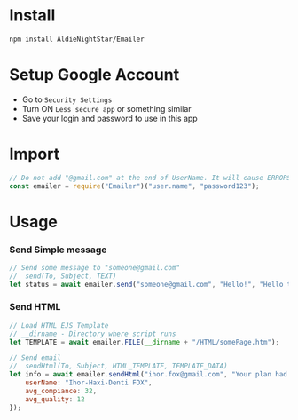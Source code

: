 # Install
```sh
npm install AldieNightStar/Emailer
```

# Setup Google Account
* Go to `Security Settings`
* Turn ON `Less secure app` or something similar
* Save your login and password to use in this app

# Import
```js
// Do not add "@gmail.com" at the end of UserName. It will cause ERRORS
const emailer = require("Emailer")("user.name", "password123");
```

# Usage
### Send Simple message
```js
// Send some message to "someone@gmail.com"
// 	send(To, Subject, TEXT)
let status = await emailer.send("someone@gmail.com", "Hello!", "Hello there!");
```

### Send HTML
```js
// Load HTML EJS Template
// __dirname - Directory where script runs
let TEMPLATE = await emailer.FILE(__dirname + "/HTML/somePage.htm");

// Send email
//	sendHtml(To, Subject, HTML_TEMPLATE, TEMPLATE_DATA)
let info = await emailer.sendHtml("ihor.fox@gmail.com", "Your plan had started!", TEMPLATE, {
	userName: "Ihor-Haxi-Denti FOX",
	avg_compiance: 32,
	avg_quality: 12
});
```
